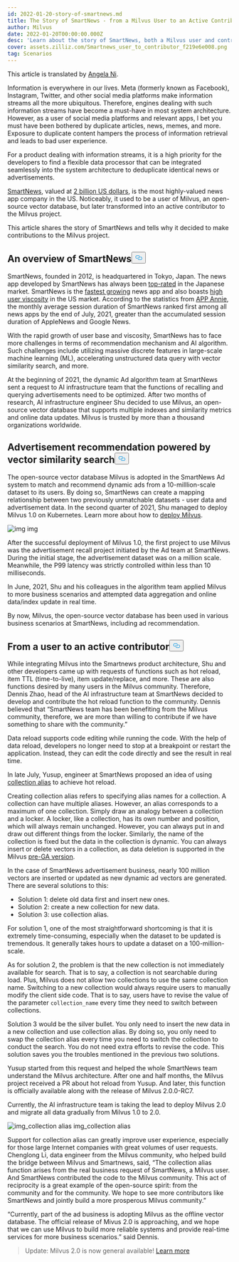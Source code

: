 ```yaml
---
id: 2022-01-20-story-of-smartnews.md
title: The Story of SmartNews - from a Milvus User to an Active Contributor
author: Milvus
date: 2022-01-20T00:00:00.000Z
desc: 'Learn about the story of SmartNews, both a Milvus user and contributor.'
cover: assets.zilliz.com/Smartnews_user_to_contributor_f219e6e008.png
tag: Scenarios
---
```

<p>This article is translated by <a href="https://www.linkedin.com/in/yiyun-n-2aa713163/">Angela Ni</a>.</p>
<p>Information is everywhere in our lives. Meta (formerly known as Facebook), Instagram, Twitter, and other social media platforms make information streams all the more ubiquitous. Therefore, engines dealing with such information streams have become a must-have in most system architecture. However, as a user of social media platforms and relevant apps, I bet you must have been bothered by duplicate articles, news, memes, and more. Exposure to duplicate content hampers the process of information retrieval and leads to bad user experience.</p>
<p>For a product dealing with information streams, it is a high priority for the developers to find a flexible data processor that can be integrated seamlessly into the system architecture to deduplicate identical news or advertisements.</p>
<p><a href="https://www.smartnews.com/en/">SmartNews</a>, valued at <a href="https://techcrunch.com/2021/09/15/news-aggregator-smartnews-raises-230-million-valuing-its-business-at-2-billion/">2 billion US dollars</a>, is the most highly-valued news app company in the US. Noticeably, it used to be a user of Milvus, an open-source vector database, but later transformed into an active contributor to the Milvus project.</p>
<p>This article shares the story of SmartNews and tells why it decided to make contributions to the Milvus project.</p>
<h2 id="An-overview-of-SmartNews" class="common-anchor-header">An overview of SmartNews<button data-href="#An-overview-of-SmartNews" class="anchor-icon" translate="no">
      <svg translate="no"
        aria-hidden="true"
        focusable="false"
        height="20"
        version="1.1"
        viewBox="0 0 16 16"
        width="16"
      >
        <path
          fill="#0092E4"
          fill-rule="evenodd"
          d="M4 9h1v1H4c-1.5 0-3-1.69-3-3.5S2.55 3 4 3h4c1.45 0 3 1.69 3 3.5 0 1.41-.91 2.72-2 3.25V8.59c.58-.45 1-1.27 1-2.09C10 5.22 8.98 4 8 4H4c-.98 0-2 1.22-2 2.5S3 9 4 9zm9-3h-1v1h1c1 0 2 1.22 2 2.5S13.98 12 13 12H9c-.98 0-2-1.22-2-2.5 0-.83.42-1.64 1-2.09V6.25c-1.09.53-2 1.84-2 3.25C6 11.31 7.55 13 9 13h4c1.45 0 3-1.69 3-3.5S14.5 6 13 6z"
        ></path>
      </svg>
    </button></h2><p>SmartNews, founded in 2012, is headquartered in Tokyo, Japan. The news app developed by SmartNews has always been <a href="https://www.businessinsider.com/guides/smartnews-free-news-app-2018-9">top-rated</a> in the Japanese market. SmartNews is the <a href="https://about.smartnews.com/en/2019/06/12/smartnews-builds-global-momentum-with-over-500-us-growth-new-executives-and-three-new-offices/">fastest growing</a> news app and also boasts <a href="https://about.smartnews.com/en/2018/07/21/smartnews-reaches-more-than-10-million-monthly-active-users-in-the-united-states-and-japan/">high user viscosity</a> in the US market. According to the statistics from <a href="https://www.appannie.com/en/">APP Annie</a>, the monthly average session duration of SmartNews ranked first among all news apps by the end of July, 2021, greater than the accumulated session duration of AppleNews and Google News.</p>
<p>With the rapid growth of user base and viscosity, SmartNews has to face more challenges in terms of recommendation mechanism and AI algorithm. Such challenges include utilizing massive discrete features in large-scale machine learning (ML), accelerating unstructured data query with vector similarity search, and more.</p>
<p>At the beginning of 2021, the dynamic Ad algorithm team at SmartNews sent a request to AI infrastructure team that the functions of recalling and querying advertisements need to be optimized. After two months of research, AI infrastructure engineer Shu decided to use Milvus, an open-source vector database that supports multiple indexes and similarity metrics and online data updates. Milvus is trusted by more than a thousand organizations worldwide.</p>
<h2 id="Advertisement-recommendation-powered-by-vector-similarity-search" class="common-anchor-header">Advertisement recommendation powered by vector similarity search<button data-href="#Advertisement-recommendation-powered-by-vector-similarity-search" class="anchor-icon" translate="no">
      <svg translate="no"
        aria-hidden="true"
        focusable="false"
        height="20"
        version="1.1"
        viewBox="0 0 16 16"
        width="16"
      >
        <path
          fill="#0092E4"
          fill-rule="evenodd"
          d="M4 9h1v1H4c-1.5 0-3-1.69-3-3.5S2.55 3 4 3h4c1.45 0 3 1.69 3 3.5 0 1.41-.91 2.72-2 3.25V8.59c.58-.45 1-1.27 1-2.09C10 5.22 8.98 4 8 4H4c-.98 0-2 1.22-2 2.5S3 9 4 9zm9-3h-1v1h1c1 0 2 1.22 2 2.5S13.98 12 13 12H9c-.98 0-2-1.22-2-2.5 0-.83.42-1.64 1-2.09V6.25c-1.09.53-2 1.84-2 3.25C6 11.31 7.55 13 9 13h4c1.45 0 3-1.69 3-3.5S14.5 6 13 6z"
        ></path>
      </svg>
    </button></h2><p>The open-source vector database Milvus is adopted in the SmartNews Ad system to match and recommend dynamic ads from a 10-milllion-scale dataset to its users. By doing so, SmartNews can create a mapping relationship between two previously unmatchable datasets - user data and advertisement data. In the second quarter of 2021, Shu managed to deploy Milvus 1.0 on Kubernetes. Learn more about how to <a href="https://milvus.io/docs">deploy Milvus</a>.</p>
<p>
  <span class="img-wrapper">
    <img translate="no" src="https://assets.zilliz.com/image1_2a88ed162f.png" alt="img" class="doc-image" id="img" />
    <span>img</span>
  </span>
</p>
<p>After the successful deployment of Milvus 1.0, the first project to use Milvus was the advertisement recall project initiated by the Ad team at SmartNews. During the initial stage, the advertisement dataset was on a million scale. Meanwhile, the P99 latency was strictly controlled within less than 10 milliseconds.</p>
<p>In June, 2021, Shu and his colleagues in the algorithm team applied Milvus to more business scenarios and attempted data aggregation and online data/index update in real time.</p>
<p>By now, Milvus, the open-source vector database has been used in various business scenarios at SmartNews, including ad recommendation.</p>
<h2 id="From-a-user-to-an-active-contributor" class="common-anchor-header"><strong>From a user to an active contributor</strong><button data-href="#From-a-user-to-an-active-contributor" class="anchor-icon" translate="no">
      <svg translate="no"
        aria-hidden="true"
        focusable="false"
        height="20"
        version="1.1"
        viewBox="0 0 16 16"
        width="16"
      >
        <path
          fill="#0092E4"
          fill-rule="evenodd"
          d="M4 9h1v1H4c-1.5 0-3-1.69-3-3.5S2.55 3 4 3h4c1.45 0 3 1.69 3 3.5 0 1.41-.91 2.72-2 3.25V8.59c.58-.45 1-1.27 1-2.09C10 5.22 8.98 4 8 4H4c-.98 0-2 1.22-2 2.5S3 9 4 9zm9-3h-1v1h1c1 0 2 1.22 2 2.5S13.98 12 13 12H9c-.98 0-2-1.22-2-2.5 0-.83.42-1.64 1-2.09V6.25c-1.09.53-2 1.84-2 3.25C6 11.31 7.55 13 9 13h4c1.45 0 3-1.69 3-3.5S14.5 6 13 6z"
        ></path>
      </svg>
    </button></h2><p>While integrating Milvus into the Smartnews product architecture, Shu and other developers came up with requests of functions such as hot reload, item TTL (time-to-live), item update/replace, and more. These are also functions desired by many users in the Milvus community. Therefore, Dennis Zhao, head of the AI infrastructure team at SmartNews decided to develop and contribute the hot reload function to the community. Dennis believed that “SmartNews team has been benefiting from the Milvus community, therefore, we are more than willing to contribute if we have something to share with the community.”</p>
<p>Data reload supports code editing while running the code. With the help of data reload, developers no longer need to stop at a breakpoint or restart the application. Instead, they can edit the code directly and see the result in real time.</p>
<p>In late July, Yusup, engineer at SmartNews proposed an idea of using <a href="https://milvus.io/docs/v2.0.x/collection_alias.md#Collection-Alias">collection alias</a> to achieve hot reload.</p>
<p>Creating collection alias refers to specifying alias names for a collection. A collection can have multiple aliases. However, an alias corresponds to a maximum of one collection. Simply draw an analogy between a collection and a locker. A locker, like a collection, has its own number and position, which will always remain unchanged. However, you can always put in and draw out different things from the locker. Similarly, the name of the collection is fixed but the data in the collection is dynamic. You can always insert or delete vectors in a collection, as data deletion is supported in the Milvus <a href="https://milvus.io/docs/v2.0.x/release_notes.md#v200-PreGA">pre-GA version</a>.</p>
<p>In the case of SmartNews advertisement business, nearly 100 million vectors are inserted or updated as new dynamic ad vectors are generated. There are several solutions to this:</p>
<ul>
<li>Solution 1: delete old data first and insert new ones.</li>
<li>Solution 2: create a new collection for new data.</li>
<li>Solution 3: use collection alias.</li>
</ul>
<p>For solution 1, one of the most straightforward shortcoming is that it is extremely time-consuming, especially when the dataset to be updated is tremendous. It generally takes hours to update a dataset on a 100-million-scale.</p>
<p>As for solution 2, the problem is that the new collection is not immediately available for search. That is to say, a collection is not searchable during load. Plus, Milvus does not allow two collections to use the same collection name. Switching to a new collection would always require users to manually modify the client side code. That is to say, users have to revise the value of the parameter <code translate="no">collection_name</code> every time they need to switch between collections.</p>
<p>Solution 3 would be the silver bullet. You only need to insert the new data in a new collection and use collection alias. By doing so, you only need to swap the collection alias every time you need to switch the collection to conduct the search. You do not need extra efforts to revise the code. This solution saves you the troubles mentioned in the previous two solutions.</p>
<p>Yusup started from this request and helped the whole SmartNews team understand the Milvus architecture. After one and half months, the Milvus project received a PR about hot reload from Yusup. And later, this function is officially available along with the release of Milvus 2.0.0-RC7.</p>
<p>Currently, the AI infrastructure team is taking the lead to deploy Milvus 2.0 and migrate all data gradually from Milvus 1.0 to 2.0.</p>
<p>
  <span class="img-wrapper">
    <img translate="no" src="https://assets.zilliz.com/image2_96c064a627.png" alt="img_collection alias" class="doc-image" id="img_collection-alias" />
    <span>img_collection alias</span>
  </span>
</p>
<p>Support for collection alias can greatly improve user experience, especially for those large Internet companies with great volumes of user requests. Chenglong Li, data engineer from the Milvus community, who helped build the bridge between Milvus and Smartnews, said, “The collection alias function arises from the real business request of SmartNews, a Milvus user. And SmartNews contributed the code to the Milvus community. This act of reciprocity is a great example of the open-source spirit: from the community and for the community. We hope to see more contributors like SmartNews and jointly build a more prosperous Milvus community.”</p>
<p>“Currently, part of the ad business is adopting Milvus as the offline vector database. The official release of Mivus 2.0 is approaching, and we hope that we can use Milvus to build more reliable systems and provide real-time services for more business scenarios.” said Dennis.</p>
<blockquote>
<p>Update: Milvus 2.0 is now general available! <a href="/blog/ko/2022-1-25-annoucing-general-availability-of-milvus-2-0.md">Learn more</a></p>
</blockquote>

